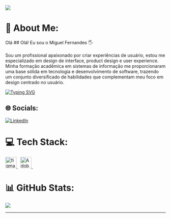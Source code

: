 [![](https://visitcount.itsvg.in/api?id=MiguelFernandes20&icon=0&color=0)](https://visitcount.itsvg.in) 

# 💫 About Me:
Olá ## Olá! Eu sou o Miguel Fernandes 🖐️<br><br>
Sou um profissional apaixonado por criar experiências de usuário, estou me especializado em design de interface, product design e user experience. Minha formação acadêmica em sistemas de informação me proporcionaram uma base sólida em tecnologia e desenvolvimento de software, trazendo um conjunto diversificado de habilidades que complementam meu foco em design centrado no usuário.

[![Typing SVG](https://readme-typing-svg.demolab.com?font=Fira+Code&pause=1000&center=falso&vCenter=falso&repeat=verdadeiro&random=falso&width=435&lines=Data+Analyst+%7C+Python+%7C+SQL+%7C+Machine+Learning+%7C+Automation+%7C+UX+Research)](https://git.io/typing-svg)

## 🌐 Socials:
[![LinkedIn](https://img.shields.io/badge/LinkedIn-%230077B5.svg?logo=linkedin&logoColor=white)](https://www.linkedin.com/in/miguel-fernandes-7151b614a/)

# 💻 Tech Stack:
<a href="https://www.figma.com/" target="_blank"> <img src="https://upload.wikimedia.org/wikipedia/commons/3/33/Figma-logo.svg" alt="figma" width="35" height="35"/> </a> &nbsp;
<a href="https://www.adobe.com/br/products/xd.html" target="_blank"> <img src="https://upload.wikimedia.org/wikipedia/commons/thumb/c/c2/Adobe_XD_CC_icon.svg/1200px-Adobe_XD_CC_icon.svg.png" alt="Adobe XD" width="35" height="35"/> </a> &nbsp;

# 📊 GitHub Stats:
![](https://github-readme-stats.vercel.app/api?username=MiguelFernandes20&theme=blue-green&hide_border=false&include_all_commits=false&count_private=false)<br/>



---


<!-- Proudly created with GPRM ( https://gprm.itsvg.in ) -->
